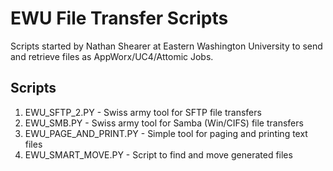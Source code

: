 EWU File Transfer Scripts
=========================

Scripts started by Nathan Shearer at Eastern Washington University to send and retrieve files as AppWorx/UC4/Attomic Jobs.


Scripts
-------

  1. EWU_SFTP_2.PY - Swiss army tool for SFTP file transfers
  2. EWU_SMB.PY - Swiss army tool for Samba (Win/CIFS) file transfers
  3. EWU_PAGE_AND_PRINT.PY - Simple tool for paging and printing text files
  4. EWU_SMART_MOVE.PY - Script to find and move generated files
